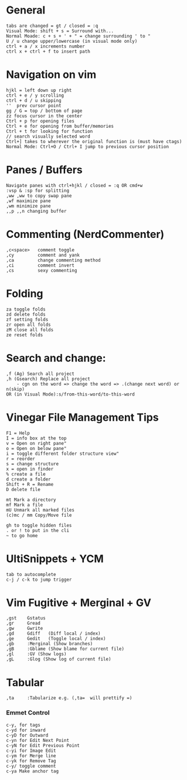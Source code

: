 # General
    tabs are changed = gt / closed = :q
    Visual Mode: shift + s = Surround with...
    Normal Moade: c + s + ' + " = change surrounding ' to "
    U / u change upper/lowercase (in visual mode only)
    ctrl + a / x increments number
    ctrl x + ctrl + f to insert path

# Navigation on vim
    hjkl = left down up right
    ctrl + e / y scrolling
    ctrl + d / u skipping 
    ''  prev cursor point
    gg / G = top / bottom of page
    zz focus cursor in the center
    Ctrl + p for opening files
    Ctrl + e for opening from buffer/memories
    Ctrl + t for looking for function
    // search visually selected word
    Ctrl+] takes to wherever the original function is (must have ctags)
    Normal Mode: Ctrl+O / Ctrl+ I jump to previous cursor position

# Panes / Buffers
    Navigate panes with ctrl+hjkl / closed = :q OR cmd+w
    :vsp & :sp for splitting
    ,ww ,ww to copy swap pane
    ,wf maximize pane
    ,wm minimize pane
    ,,p ,,n changing buffer

# Commenting (NerdCommenter)
    ,c<space>   comment toggle
    ,cy         comment and yank
    ,ca         change commenting method 
    ,ci         comment invert
    ,cs         sexy commenting

# Folding
    za toggle folds
    zd delete folds
    zf setting folds
    zr open all folds
    zM close all folds
    ze reset folds

# Search and change: 
    ,f (Ag) Search all project
    ,h (Gsearch) Replace all project
        - cgn on the word => change the word => .(change next word) or n(skip)
    OR (in Visual Mode):s/from-this-word/to-this-word

# Vinegar File Management Tips
    F1 = Help
    I = info box at the top
    v = Open on right pane"
    o = Open on below pane"
    i = toggle different folder structure view"
    r = reorder
    s = change structure
    x = open in finder
    % create a file
    d create a folder
    Shift + R = Rename
    D delete file

    mt Mark a directory
    mf Mark a file
    mU Unmark all marked files  
    (c)mc / mm Copy/Move file

    gh to toggle hidden files
    . or ! to put in the cli
    ~ to go home

# UltiSnippets  + YCM
    tab to autocomplete
    c-j / c-k to jump trigger

# Vim Fugitive + Merginal + GV
    ,gst    Gstatus
    ,gr     Gread
    ,gw     Gwrite
    ,gd     Gdiff   (Diff local / index)
    ,ge     Gedit   (Toggle local / index)
    ,gb     :Merginal (Show branches)
    ,gB     :Gblame (Show blame for current file)
    ,gl     :GV (Show logs)
    ,gL     :Glog (Show log of current file)

# Tabular
    ,ta     :Tabularize e.g. (,ta=  will prettify =)

### Emmet Control
    c-y, for tags
    c-yd for inward
    c-yD for Outward
    c-yn for Edit Next Point
    c-yN for Edit Previous Point
    c-yi for Image Edit
    c-ym for Merge line
    c-yk for Remove Tag
    c-y/ toggle comment
    c-ya Make anchor tag
